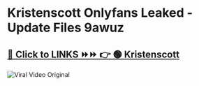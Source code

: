 
 # Kristenscott Onlyfans Leaked - Update Files 9awuz

## <h2><a href="https://clipsfans.com/Kristenscott&ref=git">🔗 Click to LINKS ⏩⏩ 👉 🟢 Kristenscott </a></h2>

<a href="https://clipsfans.com/Kristenscott&ref=git" rel="nofollow" data-target="animated-image.originalLink"><img src="https://i.ibb.co.com/xMMVF88/686577567.gif" alt="Viral Video Original" style="max-width: 100%; display: inline-block;" data-target="animated-image.originalImage"></a>

